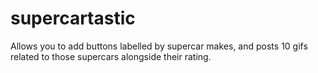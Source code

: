 # supercartastic
Allows you to add buttons labelled by supercar makes, and posts 10 gifs related to those supercars alongside their rating. 
